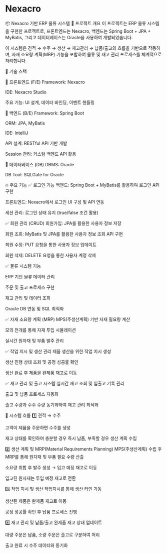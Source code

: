 # Nexacro

📦 Nexacro 기반 ERP 물류 시스템
📌 프로젝트 개요
이 프로젝트는 ERP 물류 시스템을 구현한 프로젝트로, 프론트엔드는 Nexacro, 백엔드는 Spring Boot + JPA + MyBatis, 그리고 데이터베이스는 Oracle을 사용하여 개발되었습니다.

이 시스템은 견적 → 수주 → 생산 → 재고관리 → 납품/출고의 흐름을 기반으로 작동하며, 자재 소요량 계획(MRP) 기능을 포함하여 물류 및 재고 관리 프로세스를 체계적으로 처리합니다.

📌 기술 스택

📌 프론트엔드 (F/E)
Framework: Nexacro

IDE: Nexacro Studio

주요 기능: UI 설계, 데이터 바인딩, 이벤트 핸들링

📌 백엔드 (B/E)
Framework: Spring Boot

ORM: JPA, MyBatis

IDE: IntelliJ

API 설계: RESTful API 기반 개발

Session 관리: 커스텀 백엔드 API 활용

📌 데이터베이스 (DB)
DBMS: Oracle

DB Tool: SQLGate for Oracle


🔥 주요 기능
✅ 로그인 기능
백엔드: Spring Boot + MyBatis를 활용하여 로그인 API 구현

프론트엔드: Nexacro에서 로그인 UI 구성 및 API 연동

세션 관리: 로그인 상태 유지 (true/false 조건 활용)

✅ 회원 관리 (CRUD)
회원가입: JPA를 활용한 사용자 정보 저장

회원 조회: MyBatis 및 JPA를 활용한 사용자 정보 조회 API 구현

회원 수정: PUT 요청을 통한 사용자 정보 업데이트

회원 삭제: DELETE 요청을 통한 사용자 계정 삭제

✅ 물류 시스템 기능

ERP 기반 물류 데이터 관리

주문 및 출고 프로세스 구현

재고 관리 및 데이터 조회

Oracle DB 연동 및 SQL 최적화

✅ 자재 소요량 계획 (MRP)
MPS(주생산계획) 기반 자재 필요량 계산

모의 전개를 통해 자재 투입 시뮬레이션

실시간 원자재 및 부품 발주 관리

✅ 작업 지시 및 생산 관리
제품 생산을 위한 작업 지시 생성

생산 진행 상태 조회 및 공정 성공률 확인

생산 완료 후 제품을 완제품 재고로 이동

✅ 재고 관리 및 출고 시스템
실시간 재고 조회 및 입출고 기록 관리

출고 및 납품 프로세스 자동화

출고 수량과 수주 수량 동기화하여 재고 관리 최적화


🔗 시스템 흐름
1️⃣ 견적 → 수주

고객이 제품을 주문하면 수주를 생성

재고 상태를 확인하여 충분할 경우 즉시 납품, 부족할 경우 생산 계획 수립

2️⃣ 생산 계획 및 MRP(Material Requirements Planning)
MPS(주생산계획) 수립 후 MRP를 통해 원자재 및 부품 필요 수량 산출

소요량 취합 후 발주 생성 → 입고 예정 재고로 이동

입고된 원자재는 투입 예정 재고로 전환

3️⃣ 작업 지시 및 생산
작업지시를 통해 생산 라인 가동

생산된 제품은 완제품 재고로 이동

공정 성공률 확인 후 납품 프로세스 진행

4️⃣ 재고 관리 및 납품/출고
완제품 재고 상태 업데이트

대량 주문은 납품, 소량 주문은 출고로 구분하여 처리

출고 완료 시 수주 데이터와 동기화
